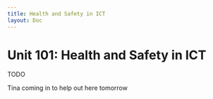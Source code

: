 ```yaml
---
title: Health and Safety in ICT
layout: Doc
---
```


# Unit 101: Health and Safety in ICT

TODO

Tina coming in to help out here tomorrow
